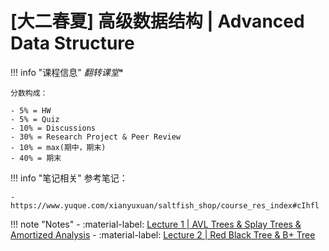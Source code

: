 # [大二春夏] 高级数据结构 | Advanced Data Structure

!!! info "课程信息"
    *翻转课堂**

    分数构成：

    - 5% = HW
    - 5% = Quiz
    - 10% = Discussions
    - 30% = Research Project & Peer Review
    - 10% = max(期中，期末)
    - 40% = 期末

!!! info "笔记相关"
    参考笔记：
    
    - https://www.yuque.com/xianyuxuan/saltfish_shop/course_res_index#cIhfl

!!! note "Notes"
    - :material-label: [Lecture 1 | AVL Trees & Splay Trees & Amortized Analysis](Lec01.md)
    - :material-label: [Lecture 2 | Red Black Tree & B+ Tree](Lec02.md)